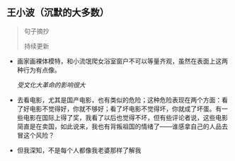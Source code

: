 ## 王小波（沉默的大多数）

> 句子摘抄
>
> 持续更新

- 画家画裸体模特，和小流氓爬女浴室窗户不可以等量齐观，虽然在表面上这两种行为有点像。

  *受文化大革命的影响很大*

- 去看电影，尤其是国产电影，也有类似的危险；这种危险表现在两个方面：看了好电影不觉得好，你就不够好；看了坏电影不觉得坏，你就成了坏蛋。有一些电影在国际上得了奖，我看了以后也觉得不坏，但有些评论者说，这些电影简直是在卖国，如此说来，我也有背叛祖国的情绪了——谁感拿自己的人品去冒这个风险？	

- 但我深知，不是每个人都像我老婆那样了解我



